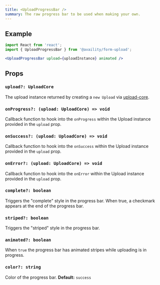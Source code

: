 ```yaml
---
title: <UploadProgressBar />
summary: The raw progress bar to be used when making your own.
---
```


## Example

```jsx
import React from 'react';
import { UploadProgressBar } from '@availity/form-upload';

<UploadProgressBar upload={uploadInstance} animated />
```

## Props

### `upload?: UploadCore`
The upload instance returned by creating a `new Upload` via [upload-core](https://github.com/Availity/sdk-js/tree/master/packages/upload-core).

### `onProgress?: (upload: UploadCore) => void`
Callback function to hook into the `onProgress` within the Upload instance provided in the `upload` prop.

### `onSuccess?: (upload: UploadCore) => void`
Callback function to hook into the `onSuccess` within the Upload instance provided in the `upload` prop.

### `onError?: (upload: UploadCore) => void`
Callback function to hook into the `onError` within the Upload instance provided in the `upload` prop.

### `complete?: boolean`
Triggers the "complete" style in the progress bar. When true, a checkmark appears at the end of the progress bar.

### `striped?: boolean`
Triggers the "striped" style in the progress bar.

### `animated?: boolean`
When `true` the progress bar has animated stripes while uploading is in progress.

### `color?: string`
Color of the progress bar. **Default:** `success`
